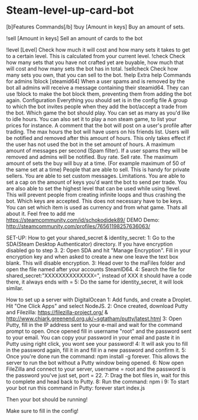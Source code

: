 # Steam-level-up-card-bot
[b]Features Commands[/b]
!buy [Amount in keys] Buy an amount of sets.

!sell [Amount in keys] Sell an amount of cards to the bot

!level [Level] Check how much it will cost and how many sets it takes to get to a certain level. This is calculated from your current level.
!check Check how many sets that you have not crafted yet are buyable, how much that will cost and how many sets the bot has in total.
!sellcheck Check how many sets you own, that you can sell to the bot.
!help Extra help
Commands for admins !block [steamid64] When a user spams and is removed by the bot all admins will receive a message containing their steamid64. They can use !block to make the bot block them, preventing them from adding the bot again.
Configuration
Everything you should set is in the config file
A group to which the bot invites people when they add the bot/accept a trade from the bot.
Which game the bot should play. You can set as many as you'd like to idle hours. You can also set it to play a non steam game, to list your prices for instance.
A comment that the bot will post on a user's profile after trading.
The max hours the bot will have users on his friends list. Users will be notified and removed after this amount of hours. This only takes effect if the user has not used the bot in the set amount of hours.
A maximum amount of messages per second (Spam filter). If a user spams they will be removed and admins will be notified.
Buy rate.
Sell rate.
The maximum amount of sets the buy will buy at a time. (For example maximum of 50 of the same set at a time)
People that are able to sell. This is handy for private sellers.
You are able to set custom messages.
Limitations. You are able to set a cap on the amount of keys you'd want the bot to send per trade. You are also able to set the highest level that can be used while using !level. This will prevent people from creating infinite loops and thus crashing the bot.
Which keys are accepted. This does not necessary have to be keys. You can set which item is used as currency and from what game.
Thats all about it. Feel free to add me https://steamcommunity.com/id/schokodidek89/
DEMO
Demo: http://steamcommunity.com/profiles/76561198257636063/

SET-UP:
How to get your shared_secret & identity_secret:
1: Go to the SDA(Steam Desktop Authenticator) directory. If you have encryption disabled go to step 3.
2: Open SDA and hit "Manage Encryption". Fill in your encryption key and when asked to create a new one leave the text box blank. This will disable encryption.
3: Head over to the maFiles folder and open the file named after your accounts SteamID64.
4: Search the file for shared_secret:"XXXXXXXXXXXXXX=", instead of XXX it should have a code there, it always ends with =
5: Do the same for identity_secret, it will look similar.

How to set up a server with DigitalOcean
1: Add funds, and create a Droplet. Hit "One Click Apps" and select NodeJS.
2: Once created, download Putty and Filezilla: https://filezilla-project.org/ & http://www.chiark.greenend.org.uk/~sgtatham/putty/latest.html
3: Open Putty, fill in the IP address sent to your e-mail and wait for the command prompt to open. Once opened fill in username "root" and the password sent to your email. You can copy your password in your email and paste it in Putty using right click, you wont see your password!
4: It will ask you to fill in the password again, fill it in and fill in a new password and confirm it.
5: Once you're done run the command: npm install -g forever. This allows the server to run the bot without a Putty window being opened.
6: Now open FileZilla and connect to your server, username = root and the password is the password you've just set, port = 22.
7: Drag the bot files in, wait for this to complete and head back to Putty.
8: Run the command: npm i
9: To start your bot run this command in Putty: forever start index.js

Then your bot should be running!

Make sure to fill in the config!
